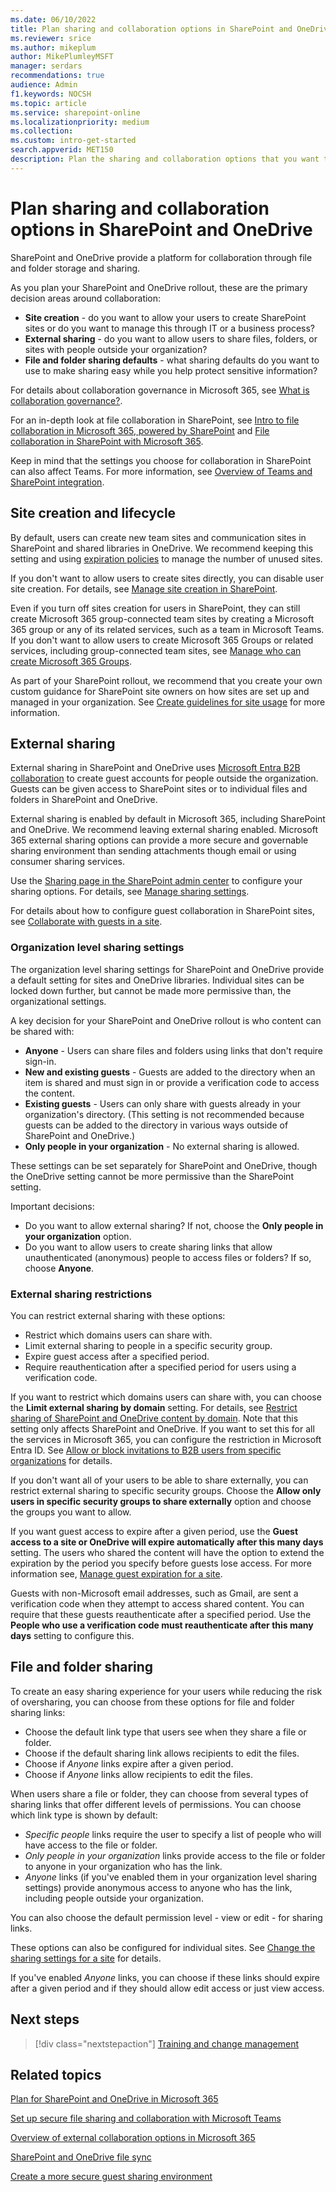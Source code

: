 ```yaml
---
ms.date: 06/10/2022
title: Plan sharing and collaboration options in SharePoint and OneDrive
ms.reviewer: srice
ms.author: mikeplum
author: MikePlumleyMSFT
manager: serdars
recommendations: true
audience: Admin
f1.keywords: NOCSH
ms.topic: article
ms.service: sharepoint-online
ms.localizationpriority: medium
ms.collection:  
ms.custom: intro-get-started
search.appverid: MET150
description: Plan the sharing and collaboration options that you want to implement as part of rolling out SharePoint and OneDrive.
---
```


# Plan sharing and collaboration options in SharePoint and OneDrive

SharePoint and OneDrive provide a platform for collaboration through file and folder storage and sharing.

As you plan your SharePoint and OneDrive rollout, these are the primary decision areas around collaboration:

- **Site creation** - do you want to allow your users to create SharePoint sites or do you want to manage this through IT or a business process?
- **External sharing** - do you want to allow users to share files, folders, or sites with people outside your organization?
- **File and folder sharing defaults** - what sharing defaults do you want to use to make sharing easy while you help protect sensitive information?

For details about collaboration governance in Microsoft 365, see [What is collaboration governance?](/microsoft-365/solutions/collaboration-governance-overview).

For an in-depth look at file collaboration in SharePoint, see [Intro to file collaboration in Microsoft 365, powered by SharePoint](/sharepoint/intro-to-file-collaboration) and [File collaboration in SharePoint with Microsoft 365](/sharepoint/deploy-file-collaboration).

Keep in mind that the settings you choose for collaboration in SharePoint can also affect Teams. For more information, see [Overview of Teams and SharePoint integration](teams-connected-sites.md).

## Site creation and lifecycle

By default, users can create new team sites and communication sites in SharePoint and shared libraries in OneDrive. We recommend keeping this setting and using [expiration policies](/microsoft-365/solutions/microsoft-365-groups-expiration-policy) to manage the number of unused sites.

If you don't want to allow users to create sites directly, you can disable user site creation. For details, see [Manage site creation in SharePoint](/sharepoint/manage-site-creation).

Even if you turn off sites creation for users in SharePoint, they can still create Microsoft 365 group-connected team sites by creating a Microsoft 365 group or any of its related services, such as a team in Microsoft Teams. If you don't want to allow users to create Microsoft 365 Groups or related services, including group-connected team sites, see [Manage who can create Microsoft 365 Groups](/microsoft-365/solutions/manage-creation-of-groups).

As part of your SharePoint rollout, we recommend that you create your own custom guidance for SharePoint site owners on how sites are set up and managed in your organization. See [Create guidelines for site usage](sites-usage-guidelines.md) for more information.

## External sharing

External sharing in SharePoint and OneDrive uses [Microsoft Entra B2B collaboration](/azure/active-directory/external-identities/what-is-b2b) to create guest accounts for people outside the organization. Guests can be given access to SharePoint sites or to individual files and folders in SharePoint and OneDrive.

External sharing is enabled by default in Microsoft 365, including SharePoint and OneDrive. We recommend leaving external sharing enabled. Microsoft 365 external sharing options can provide a more secure and governable sharing environment than sending attachments though email or using consumer sharing services.

Use the <a href="https://go.microsoft.com/fwlink/?linkid=2185222" target="_blank">Sharing page in the SharePoint admin center</a> to configure your sharing options. For details, see [Manage sharing settings](/sharepoint/turn-external-sharing-on-or-off).

For details about how to configure guest collaboration in SharePoint sites, see [Collaborate with guests in a site](/microsoft-365/solutions/collaborate-in-site).

### Organization level sharing settings

The organization level sharing settings for SharePoint and OneDrive provide a default setting for sites and OneDrive libraries. Individual sites can be locked down further, but cannot be made more permissive than, the organizational settings.

A key decision for your SharePoint and OneDrive rollout is who content can be shared with:

- **Anyone** - Users can share files and folders using links that don't require sign-in.
- **New and existing guests** - Guests are added to the directory when an item is shared and must sign in or provide a verification code to access the content.
- **Existing guests** - Users can only share with guests already in your organization's directory. (This setting is not recommended because guests can be added to the directory in various ways outside of SharePoint and OneDrive.)
- **Only people in your organization** - No external sharing is allowed.

These settings can be set separately for SharePoint and OneDrive, though the OneDrive setting cannot be more permissive than the SharePoint setting.

Important decisions:
- Do you want to allow external sharing? If not, choose the **Only people in your organization** option.
- Do you want to allow users to create sharing links that allow unauthenticated (anonymous) people to access files or folders? If so, choose **Anyone**.

### External sharing restrictions

You can restrict external sharing with these options:

- Restrict which domains users can share with.
- Limit external sharing to people in a specific security group.
- Expire guest access after a specified period.
- Require reauthentication after a specified period for users using a verification code.

If you want to restrict which domains users can share with, you can choose the **Limit external sharing by domain** setting. For details, see [Restrict sharing of SharePoint and OneDrive content by domain](/sharepoint/restricted-domains-sharing). Note that this setting only affects SharePoint and OneDrive. If you want to set this for all the services in Microsoft 365, you can configure the restriction in Microsoft Entra ID. See [Allow or block invitations to B2B users from specific organizations](/azure/active-directory/external-identities/allow-deny-list) for details.

If you don't want all of your users to be able to share externally, you can restrict external sharing to specific security groups. Choose the **Allow only users in specific security groups to share externally** option and choose the groups you want to allow.

If you want guest access to expire after a given period, use the **Guest access to a site or OneDrive will expire automatically after this many days** setting. The users who shared the content will have the option to extend the expiration by the period you specify before guests lose access. For more information see, [Manage guest expiration for a site](https://support.microsoft.com/office/25bee24f-42ad-4ee8-8402-4186eed74dea).

Guests with non-Microsoft email addresses, such as Gmail, are sent a verification code when they attempt to access shared content. You can require that these guests reauthenticate after a specified period. Use the **People who use a verification code must reauthenticate after this many days** setting to configure this.

## File and folder sharing

To create an easy sharing experience for your users while reducing the risk of oversharing, you can choose from these options for file and folder sharing links:

- Choose the default link type that users see when they share a file or folder.
- Choose if the default sharing link allows recipients to edit the files.
- Choose if *Anyone* links expire after a given period.
- Choose if *Anyone* links allow recipients to edit the files.

When users share a file or folder, they can choose from several types of sharing links that offer different levels of permissions. You can choose which link type is shown by default:
- *Specific people* links require the user to specify a list of people who will have access to the file or folder.
- *Only people in your organization* links provide access to the file or folder to anyone in your organization who has the link.
- *Anyone* links (if you've enabled them in your organization level sharing settings) provide anonymous access to anyone who has the link, including people outside your organization.

You can also choose the default permission level - view or edit - for sharing links.

These options can also be configured for individual sites. See [Change the sharing settings for a site](/sharepoint/change-external-sharing-site) for details.

If you've enabled *Anyone* links, you can choose if these links should expire after a given period and if they should allow edit access or just view access.

## Next steps

> [!div class="nextstepaction"]
> [Training and change management](training-change-management.md)

## Related topics

[Plan for SharePoint and OneDrive in Microsoft 365](plan-for-sharepoint-onedrive.md)

[Set up secure file sharing and collaboration with Microsoft Teams](/microsoft-365/solutions/setup-secure-collaboration-with-teams)

[Overview of external collaboration options in Microsoft 365](/microsoft-365/enterprise/external-guest-access)

[SharePoint and OneDrive file sync](/sharepoint/sharepoint-sync)

[Create a more secure guest sharing environment](/microsoft-365/solutions/create-secure-guest-sharing-environment)
